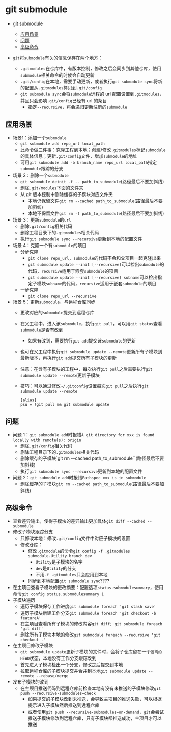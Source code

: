 # git submodule

- [git submodule](#git-submodule)
  - [应用场景](#%E5%BA%94%E7%94%A8%E5%9C%BA%E6%99%AF)
  - [问题](#%E9%97%AE%E9%A2%98)
  - [高级命令](#%E9%AB%98%E7%BA%A7%E5%91%BD%E4%BB%A4)

- `git`将`submodule`有关的信息保存在两个地方：
  - `.gitmodules`在仓库中，有版本控制，修改之后会同步到其他仓库，使用`submodule`相关命令的时候会自动更新
  - `.git/config`在本地，需要手动更新，或者执行`git submodule sync`将新的配置从`.gitmodules`拷贝到`.git/config`
  - `git submodule sync`会将`submodule`远程的 url 配置设置到`.gitmodules`，并且只会影响`.git/config`已经有 url 的条目
    - 指定`--recursive`，将会递归更新注册的`submodule`

## 应用场景

- 场景1：添加一个`submodule`
  - `git submodule add repo_url local_path`
  - 此命令做三件事：克隆工程到本地；创建/修改`.gitmodules`标记`submodule`的具体信息；更新`.git/config`文件，增加`submodule`的地址
  - 可用`git submodule add -b branch_name repo_url local_path`指定`submodule`跟踪的分支
- 场景 2：删除一个`submodule`
  - `git submodule deinit -f -- path_to_submodule`(路径最后不要加斜线)
  - 删除`.git/modules`下面的文件夹
  - 从 git 版本控制中删除缓存的子模块对应文件夹
    - 本地仍保留文件`git rm --cached path_to_submodule`(路径最后不要加斜线)
    - 本地不保留文件`git rm -f path_to_submodule`(路径最后不要加斜线)
- 场景 3：更新`submodule`的`url`
  - 删除`.git/config`相关代码
  - 删除工程目录下的`.gitmodules`相关代码
  - 执行`git submodule sync --recursive`更新到本地的配置文件
- 场景 4：克隆一个有`submodule`的项目
  - 分步克隆
    - `git clone repo_url`，`submodule`的代码不会和父项目一起克隆出来
    - `git submodule update --init [--recursive]`可以检出`submodule`的代码，`recursive`适用于嵌套`submodule`的项目
    - `git submodule update --init [--recursive] subname`可以检出指定子模块`subname`的代码，`recursive`适用于嵌套`submodule`的项目
  - 一步克隆
    - `git clone repo_url --recursive`
- 场景 5：更新`submodule`，与远程仓库同步
  - 更改对应的`submodule`提交到远程仓库
  - 在父工程中，进入该`submodule`，执行`git pull`，可以用`git status`查看`submodule`是否有改到
    - 如果有改到，需要执行`git add`提交该`submodule`的更新
  - 也可在父工程中执行`git submodule update --remote`更新所有子模块到最新版本，再执行`git add`提交所有子模块的更新
  - 注意：在含有子模块的工程中，每次执行`git pull`之后需要执行`git submodule update --remote`更新子模块
  - 技巧：可以通过修改`~/.gitconfig`设置每次`git pull`之后执行`git submodule update --remote`

    ```code
    [alias]
    psu = !git pull && git submodule update
    ```

## 问题

- 问题 1：`git submodule add`时报错`A git directory for xxx is found locally with remote(s): origin`
  - 删除`.git/config`相关代码
  - 删除工程目录下的`.gitmodules`相关代码
  - 删除缓存的子模块`git rm --cached path_to_submodule``(路径最后不要加斜线)
  - 执行`git submodule sync --recursive`更新到本地的配置文件
- 问题 2：`git submodule add`时报错`Pathspec xxx is in submodule`
  - 删除缓存的子模块`git rm --cached path_to_submodule`(路径最后不要加斜线)

## 高级命令

- 查看差异输出，使得子模块的差异输出更加具体`git diff --cached --submodule`
- 修改子模块跟踪分支
  - 只修改本地：修改`.git/config`文件中对应子模块的设置
  - 修改仓库：
    - 修改`.gitmodule`的命令`git config -f .gitmodules submodule.Utility.branch dev`
      - `Utility`是子模块的名字
      - `dev`是`Utility`的分支
      - 不用`-f .gitmodules`只会应用到本地
    - 同步到本地配置`git submodule sync`????
- 在主项目查看子模块的更改摘要：配置选项`status.submodulesummary`，使用命令`git config status.submodulesummary 1`
- 子模块遍历
  - 遍历子模块保存工作进度`git submodule foreach 'git stash save'`
  - 遍历子模块新建工作分支`git submodule foreach 'git checkout -b featureA'`
  - 在主项目查看所有子模块的修改内容`git diff; git submodule foreach 'git diff'`
  - 删除所有子模块本地的修改`git submodule foreach --recursive 'git checkout .'`
- 在主项目修改子模块
  - `git submodule update`更新子模块的文件时，会将子仓库留在一个`游离的HEAD`状态，本地没有工作分支跟踪改到
  - 首先进入子模块检出一个分支，修改之后提交到本地
  - 拉取远程仓库的子模块提交并合并到本地`git submodule update --remote --rebase/merge`
- 发布子模块的改到
  - 在主项目推送代码到远程仓库前检查本地有没有未推送的子模块修改`git push --recursive-submodules=check`
    - 如果提交的子模块改到未推送，会导致主项目的推送失败，可以根据提示进入子模块然后推送到远程仓库
    - 或者使用`git push --recursive-submodules=on-demand`，`git`会尝试推送子模块修改到远程仓库，只有子模块都推送成功，主项目才可以推送